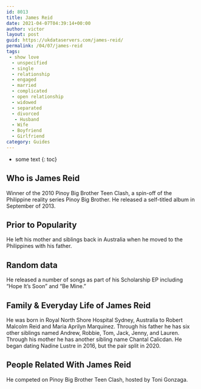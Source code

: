 ```yaml
---
id: 8013
title: James Reid
date: 2021-04-07T04:39:14+00:00
author: victor
layout: post
guid: https://ukdataservers.com/james-reid/
permalink: /04/07/james-reid
tags:
 - show love
  - unspecified
  - single
  - relationship
  - engaged
  - married
  - complicated
  - open relationship
  - widowed
  - separated
  - divorced
   - Husband
  - Wife
  - Boyfriend
  - Girlfriend
category: Guides
---
```


* some text
{: toc}


## Who is James Reid



Winner of the 2010 Pinoy Big Brother Teen Clash, a spin-off of the Philippine reality series Pinoy Big Brother. He released a self-titled album in September of 2013. 

                
                
                
## Prior to Popularity



He left his mother and siblings back in Australia when he moved to the Philippines with his father. 

                
                
                
## Random data



He released a number of songs as part of his Scholarship EP including &#8220;Hope It&#8217;s Soon&#8221; and &#8220;Be Mine.&#8221; 

                
                
                
## Family & Everyday Life of James Reid



He was born in Royal North Shore Hospital Sydney, Australia to Robert Malcolm Reid and Maria Aprilyn Marquinez. Through his father he has six other siblings named Andrew, Robbie, Tom, Jack, Jenny, and Lauren. Through his mother he has another sibling name Chantal Calicdan. He began dating Nadine Lustre in 2016, but the pair split in 2020.

                
                
                
## People Related With James Reid



He competed on Pinoy Big Brother Teen Clash, hosted by Toni Gonzaga. 

                
              
            
          
          
          